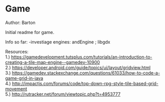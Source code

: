 # Game
Author: Barton

Initial readme for game.

Info so far:
-investiage engines: andEngine ; libgdx

Resources:    
1.) https://gamedevelopment.tutsplus.com/tutorials/an-introduction-to-creating-a-tile-map-engine--gamedev-10900   
2.) https://developer.android.com/guide/topics/ui/layout/gridview.html     
3.) https://gamedev.stackexchange.com/questions/61033/how-to-code-a-game-grid-in-java     
4.) http://impactjs.com/forums/code/top-down-rpg-style-tile-based-grid-movement     
5.) http://rutracker.net/forum/viewtopic.php?t=4953777     
